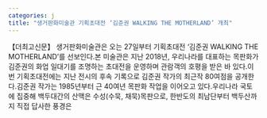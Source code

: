 ```yaml
---
categories: j
title: "생거판화미술관 기획초대전 ‘김준권 WALKING THE MOTHERLAND’ 개최"
---
```

【더최고신문】 생거판화미술관은 오는 27일부터 기획초대전 ‘김준권 WALKING THE MOTHERLAND’를 선보인다.본 미술관은 지난 2018년, 우리나라를 대표하는 목판화가 김준권의 화업 일대기를 조명하는 초대전을 운영하며 관람객의 호평을 받은 바 있다.이번 기획초대전에는 지난 전시의 후속 기록으로 김준권 작가의 최근작 80여점을 공개한다.김준권 작가는 1985년부터 근 40여년 목판화 작업을 이어오고 있다.우리나라 국토에 집중해 백두대간의 산맥은 수성(수묵, 채묵)목판으로, 한반도의 최남단부터 백두산까지 직접 답사한 풍경은